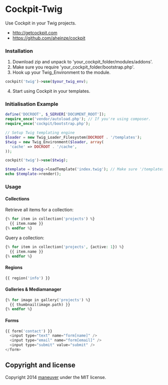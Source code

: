 # Cockpit-Twig

Use Cockpit in your Twig projects.

- http://getcockpit.com
- https://github.com/aheinze/cockpit

### Installation

1. Download zip and unpack to 'your_cockpit_folder/modules/addons'.
2. Make sure you require 'your_cockpit_folder/bootstrap.php'.
3. Hook up your Twig_Environment to the module.

  ```php
  cockpit('twig')->use($your_twig_env);
  ```

4. Start using Cockpit in your templates.

### Initialisation Example

```php
define('DOCROOT', $_SERVER['DOCUMENT_ROOT']);
require_once('vendor/autoload.php'); // If you're using composer.
require_once('cockpit/bootstrap.php');

// Setup Twig templating engine
$loader = new Twig_Loader_Filesystem(DOCROOT . '/templates');
$twig = new Twig_Environment($loader, array(
  'cache' => DOCROOT . '/cache',
));

cockpit('twig')->use($twig);

$template = $twig->loadTemplate('index.twig'); // Make sure '/templates/index.twig' exists.
echo $template->render();
```

### Usage

#### Collections

Retrieve all items for a collection:

```php
{% for item in collection('projects') %}
  {{ item.name }}
{% endfor %}
```

Query a collection:

```php
{% for item in collection('projects', {active: 1}) %}
  {{ item.name }}
{% endfor %}
```

#### Regions

```php
{{ region('info') }}
```

#### Galleries & Mediamanager

```php
{% for image in gallery('projects') %}
  {{ thumbnail(image.path) }}
{% endfor %}
```

#### Forms

```php
{{ form('contact') }}
  <input type="text" name="form[name]" />
  <input type="email" name="form[email]" />
  <input type="submit" value="submit" />
</form>
```

## Copyright and license

Copyright 2014 [maneuver](http://www.maneuver.be) under the MIT license.
